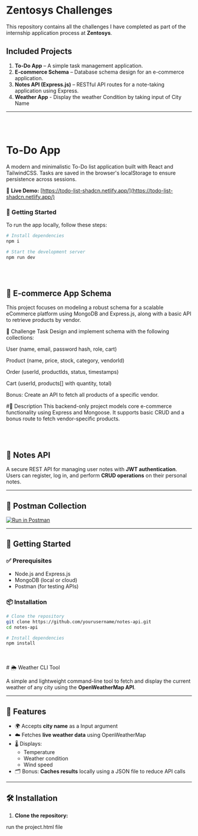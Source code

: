 # Zentosys Challenges

This repository contains all the challenges I have completed as part of the internship application process at **Zentosys**.

## Included Projects

1. **To-Do App** – A simple task management application.  
2. **E-commerce Schema** – Database schema design for an e-commerce application.  
3. **Notes API (Express.js)** – RESTful API routes for a note-taking application using Express.
4. **Weather App** - Display the weather Condition by taking input of City Name

---
<br>
<br>

# To-Do App

A modern and minimalistic To-Do list application built with React and TailwindCSS. Tasks are saved in the browser's localStorage to ensure persistence across sessions.

🔗 **Live Demo:** [https://todo-list-shadcn.netlify.app/](https://todo-list-shadcn.netlify.app/)

### 🚀 Getting Started

To run the app locally, follow these steps:

```bash
# Install dependencies
npm i

# Start the development server
npm run dev


```


 <br>
 <br>
 
## 🛒 E-commerce App Schema
This project focuses on modeling a robust schema for a scalable eCommerce platform using MongoDB and Express.js, along with a basic API to retrieve products by vendor.

📌 Challenge Task
Design and implement schema with the following collections:

User (name, email, password hash, role, cart)

Product (name, price, stock, category, vendorId)

Order (userId, productIds, status, timestamps)

Cart (userId, products[] with quantity, total)

Bonus: Create an API to fetch all products of a specific vendor.

#🧾 Description
This backend-only project models core e-commerce functionality using Express and Mongoose. It supports basic CRUD and a bonus route to fetch vendor-specific products.




<br><br>
## 📝 Notes API

A secure REST API for managing user notes with **JWT authentication**. Users can register, log in, and perform **CRUD operations** on their personal notes.

---

## 🔗 Postman Collection

[![Run in Postman](https://run.pstmn.io/button.svg)](https://gahinathmadake-6297423.postman.co/workspace/Note-API~86362fec-9d64-4c0f-8970-93451ab3ca97/collection/44620367-f4da73bf-c71a-4147-9c73-66a3df0af7af?action=share&creator=44620367)

---

## 🚀 Getting Started

### ✅ Prerequisites

- Node.js and Express.js
- MongoDB (local or cloud)
- Postman (for testing APIs)

### 📦 Installation

```bash
# Clone the repository
git clone https://github.com/yourusername/notes-api.git
cd notes-api

# Install dependencies
npm install
```


<br/>
<br/>
# 🌦️ Weather CLI Tool

A simple and lightweight command-line tool to fetch and display the current weather of any city using the **OpenWeatherMap API**.

---

## 🚀 Features

- 🌍 Accepts **city name** as a Input argument
- ☁️ Fetches **live weather data** using OpenWeatherMap
- 🌡️ Displays:
  - Temperature
  - Weather condition
  - Wind speed
- 🗂️ Bonus: **Caches results** locally using a JSON file to reduce API calls

---

## 🛠️ Installation

1. **Clone the repository:**

run the project.html file

